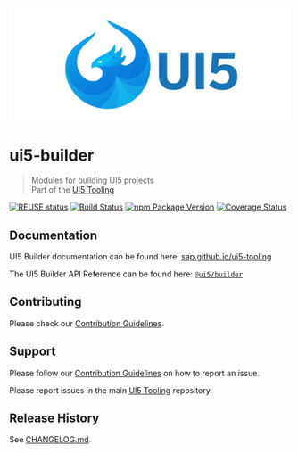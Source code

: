 ![UI5 icon](https://raw.githubusercontent.com/SAP/ui5-tooling/main/docs/images/UI5_logo_wide.png)

# ui5-builder
> Modules for building UI5 projects  
> Part of the [UI5 Tooling](https://github.com/SAP/ui5-tooling)

[![REUSE status](https://api.reuse.software/badge/github.com/SAP/ui5-builder)](https://api.reuse.software/info/github.com/SAP/ui5-builder)
[![Build Status](https://dev.azure.com/sap/opensource/_apis/build/status/SAP.ui5-builder?branchName=main)](https://dev.azure.com/sap/opensource/_build/latest?definitionId=26&branchName=main)
[![npm Package Version](https://badge.fury.io/js/%40ui5%2Fbuilder.svg)](https://www.npmjs.com/package/@ui5/builder)
[![Coverage Status](https://coveralls.io/repos/github/SAP/ui5-builder/badge.svg)](https://coveralls.io/github/SAP/ui5-builder)

## Documentation
UI5 Builder documentation can be found here: [sap.github.io/ui5-tooling](https://sap.github.io/ui5-tooling/v4/pages/Builder/)

The UI5 Builder API Reference can be found here: [`@ui5/builder`](https://sap.github.io/ui5-tooling/v4/api/)

## Contributing
Please check our [Contribution Guidelines](https://github.com/SAP/ui5-tooling/blob/main/CONTRIBUTING.md).

## Support
Please follow our [Contribution Guidelines](https://github.com/SAP/ui5-tooling/blob/main/CONTRIBUTING.md#report-an-issue) on how to report an issue.

Please report issues in the main [UI5 Tooling](https://github.com/SAP/ui5-tooling) repository.

## Release History
See [CHANGELOG.md](CHANGELOG.md).
